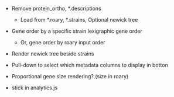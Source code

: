 
* Remove protein_ortho, *.descriptions
    * Load from *.roary, *.strains, Optional newick tree
* Gene order by a specific strain lexigraphic gene order
    * Or, gene order by roary input order
* Render newick tree beside strains
* Pull-down to select which metadata columns to display in botton
* Proportional gene size rendering? (size in roary)

* stick in analytics.js
